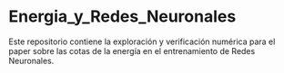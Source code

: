 # Energia_y_Redes_Neuronales
Este repositorio contiene la exploración y verificación numérica para el paper sobre las cotas de la energía en el entrenamiento de Redes Neuronales.
